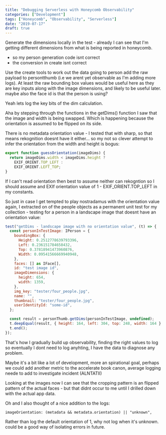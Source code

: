 ```yaml
---
title: "Debugging Serverless with Honeycomb Observability"
categories: ["Development"]
tags: ["Honeycomb", "Observability", "Serverless"]
date: "2019-07-17"
draft: true
---
```


Generate the dimensions locally in the test - already I can see that I'm getting different dimensions from what is being reported in honeycomb.

- so my person generation code isnt correct
- the conversion in create isnt correct

Use the create tools to work out the data going to person
add the raw payload to persontthumb (i.e we arent yet observable as I'm adding more logs). At least the raw bounding box values would be useful here as they are key inputs along with the image dimensions, and likely to be useful later.
maybe also the face id is that the person is using?

Yeah lets log the key bits of the dim calculation.


Aha by stepping through the functions in the getDims() function I saw that the image and width is being swapped. Which is happening because the orientation is assumed to be flipped on its side.

There is no metadata orientation value - I tested that with sharp, so that means rekognition doesnt have it either... so my not so clever attempt to infer the orientation from the width and height is bogus:

```javascript
export function guessOrientation(imageDims) {
  return imageDims.width < imageDims.height ?
    EXIF_ORIENT.TOP_LEFT :
    EXIF_ORIENT.LEFT_TOP;
}
```

If I can't read orientation then best to assume neither can rekogntion so I should assume and EXIf orientation value of 1 - EXIF_ORIENT.TOP_LEFT in my constants.

So just in case I get tempted to play nostradamus with the orientation value again, I extracted on of the people objects as a permanent unit test for my collection - testing for a person in a landscape image that doesnt have an orientation value:

```javascript
test("getDims - landscape image with no orientation value", (t) => {
  const personInTestImage: IPerson = {
    boundingBox: {
      Height: 0.2512778639793396,
      Left: 0.236151784658432,
      Top: 0.37818941473960876,
      Width: 0.09541566669940948,
    },
    faces: [] as IFace[],
    id: "test image id",
    imageDimensions: {
      height: 654,
      width: 1359,
    },
    img_key: "tester/four_people.jpg",
    name: "",
    thumbnail: "tester/four_people.jpg",
    userIdentityId: "some-id",
  };

  const result = personThumb.getDims(personInTestImage, undefined);
  t.deepEqual(result, { height: 164, left: 304, top: 248, width: 164 }, "dims for test person");
  t.end();
});
```
That's how I gradually build up observability, finding the right values to log so eventually I dont need to log anyhting, I have the data to diagnose any problem.

Maybe it's a bit like a lot of development, more an spirational goal, perhaps we could add another metric to the accelerate book canon, average logging neede to add to investigate incident (ALNTATII)

Looking at the images now I can see that the cropping pattern is an flipped pattern of the actual faces - but that didnt occur to me until I drilled down with the actual app data.

Oh and I also thought of a nice addition to the logs:

```
imageOrientation: (metadata && metadata.orientation) || "unknown",
```

Rather than log the default orientation of 1, why not log when it's unknown. could be a good way of isolating errors in future.
